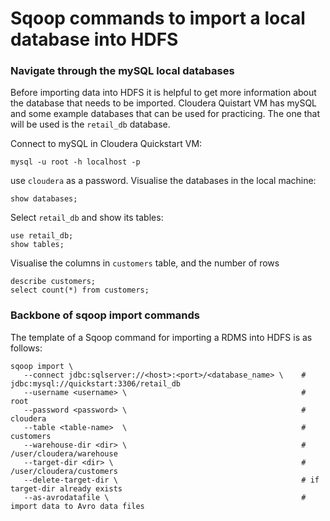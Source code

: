 # Sqoop commands to import a local database into HDFS

### Navigate through the mySQL local databases
Before importing data into HDFS it is helpful to get more information about the database that needs to be imported. Cloudera Quistart VM has mySQL and some example databases that can be used for practicing. The one that will be used is the `retail_db` database.

Connect to mySQL in Cloudera Quickstart VM:
```
mysql -u root -h localhost -p
```
use `cloudera` as a password.
Visualise the databases in the local machine:
```
show databases;
```
Select `retail_db` and show its tables:
```
use retail_db;
show tables;
```
Visualise the columns in `customers` table, and the number of rows
```
describe customers;
select count(*) from customers;
```
### Backbone of sqoop import commands
The template of a Sqoop command for importing a RDMS into HDFS is as follows:
```
sqoop import \
   --connect jdbc:sqlserver://<host>:<port>/<database_name> \    # jdbc:mysql://quickstart:3306/retail_db
   --username <username> \                                       # root
   --password <password> \                                       # cloudera
   --table <table-name>  \                                       # customers
   --warehouse-dir <dir> \                                       # /user/cloudera/warehouse
   --target-dir <dir> \                                          # /user/cloudera/customers
   --delete-target-dir \                                         # if target-dir already exists
   --as-avrodatafile \                                           # import data to Avro data files
```
